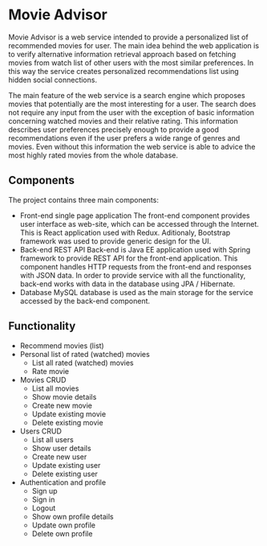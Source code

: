 # Movie Advisor

Movie Advisor is a web service intended to provide a personalized list of recommended movies for user. The main idea behind the web application is to verify alternative information retrieval approach based on fetching movies from watch list of other users with the most similar preferences. In this way the service creates personalized recommendations list using hidden social connections.

The main feature of the web service is a search engine which proposes movies that potentially are the most interesting for a user. The search does not require any input from the user with the exception of basic information concerning watched movies and their relative rating. This information describes user preferences precisely enough to provide a good recommendations even if the user prefers a wide range of genres and movies. Even without this information the web service is able to advice the most highly rated movies from the whole database.

## Components

The project contains three main components:
* Front-end single page application
The front-end component provides user interface as web-site, which can be accessed through the Internet. This is React application used with Redux. Aditionaly, Bootstrap framework was used to provide generic design for the UI.
* Back-end REST API
Back-end is Java EE application used with Spring framework to provide REST API for the front-end application. This component handles HTTP requests from the front-end and responses with JSON data. In order to provide service with all the functionality, back-end works with data in the database using JPA / Hibernate.
* Database
MySQL database is used as the main storage for the service accessed by the back-end component.

## Functionality

* Recommend movies (list)
* Personal list of rated (watched) movies
  * List all rated (watched) movies
  * Rate movie
* Movies CRUD
  * List all movies
  * Show movie details
  * Create new movie
  * Update existing movie
  * Delete existing movie
* Users CRUD
  * List all users
  * Show user details
  * Create new user
  * Update existing user
  * Delete existing user
* Authentication and profile
  * Sign up
  * Sign in
  * Logout
  * Show own profile details
  * Update own profile
  * Delete own profile
